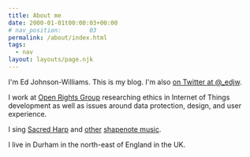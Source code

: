 ```yaml
---
title: About me
date: 2000-01-01t00:00:03+00:00
# nav_position:        03
permalink: /about/index.html
tags:
  - nav
layout: layouts/page.njk
---
```


I'm Ed Johnson-Williams. This is my blog. I'm also [on Twitter at @_edjw](https://twitter.com/_edjw).

I work at [Open Rights Group](https://openrightsgroup.org) researching ethics in Internet of Things development as well as issues around data protection, design, and user experience.

I sing [Sacred Harp](https://en.wikipedia.org/wiki/Sacred_Harp) and [other](https://en.wikipedia.org/wiki/The_Christian_Harmony) [shapenote music](https://en.wikipedia.org/wiki/Shape_note).

I live in Durham in the north-east of England in the UK.